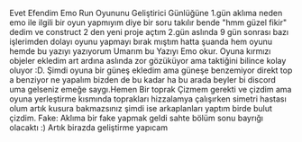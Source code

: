 Evet Efendim Emo Run Oyununu Geliştirici Günlüğüne
1.gün aklıma neden emo ile ilgili bir oyun yapmıyım diye bir soru takılır bende "hmm güzel fikir" dedim ve construct 2 den yeni proje açtım
2.gün aslında 9 gün  sonrası bazı işlerimden dolayı oyunu yapmayı bırak mıştım hatta şuanda hem oyunu hemde bu yazıyı yazıyorum Umarım bu Yazıyı Emo okur. Oyuna kırmızı objeler ekledim art ardına
aslında zor gözüküyor ama taktiğini bilince kolay oluyor :D. Şimdi oyuna bir güneş ekledim ama güneşe benzemiyor direkt top a benziyor ne yapalım bizden de bu kadar ha bu arada beyler
bi discord uma gelseniz emeğe saygı.Hemen Bir toprak Çizmem gerekti ve çizdim ama oyuna yerleştirme kısmında toprakları hizzalamya çalışırken simetri hastası olum artık kusura bakmazsınız
şimdi ise arkaplanları yaptım birde bulut çizdim.
Fake: Aklıma bir fake yapmak geldi sahte bölüm sonu bayrığı olacaktı :)
Artık birazda geliştirme yapıcam
